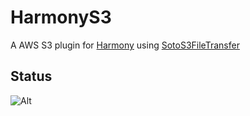 # HarmonyS3

A AWS S3 plugin for [Harmony](https://github.com/JoeMatt/Harmony.git) using [SotoS3FileTransfer](https://github.com/soto-project/soto-s3-file-transfer)

## Status

![Alt](https://repobeats.axiom.co/api/embed/565fa2747fc3be43a667e49fe5d00bfe80614fc7.svg "Repobeats analytics image")

